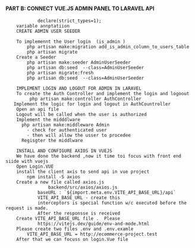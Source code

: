 #### PART B: CONNECT  VUE.JS ADMIN PANEL TO LARAVEL API 
                declare(strict_types=1);
        variable annptatiion
        CREATE ADMIN USER SEEDER 
            
        To implemennt the User login  (is_admin )
            php artisan make:migration add_is_admin_column_to_users_table     
            php artisan migrate
        Create a Seeder
            php artisan make:seeder AdminUserSeeder 
            php artisan db:seed  --class=AdminUserSeeder 
            php artisan migrate:fresh 
            php artisan db:seed  --class=AdminUserSeeder 

        IMPLEMENT LOGIN AND LOGOUT FOR ADMIN IN LARAVEL
        To create the Auth Controller and implement the login and logoout
             php artisan make:controller AuthController
       Implement the logic for login and logout in AuthCountroller
        Open an api file 
        Logout will be called when the user is authorized
        Implement the midddlware
          php artisan make:middleware Admin 
            - check for authenticated user
            - then will allow the usser to procedee
          Regisgter the middlware

        INSTALL AND CONFIGURE AXIOS IN VUEJS
        We have done the backend ,now it time toi focus with front end siide with vuejs
        Open Login.VUE 
        install the client axis to send api in vue project 
            npm install -S axios  
        Create a new file called axios.js
                    backend/src/axios/axios.js
                baseURL : `${import.meta.env.VITE_API_BASE_URL}/api`
                VITE_API_BASE_URL - create this
                interceptors is special function w/c executed before the request is made.
                After the responsse is received
        Create VITE_API_BASE_URL file .  Please 
                https://vitejs.dev/guide/env-and-mode.html
        Please create two files .env and .env.examle
            VITE_API_BASE_URL = http://ecommerce-project.test
        After that we can focuss on login.Vue file






























       


         
        
    






        
















            
        
        

























            



























